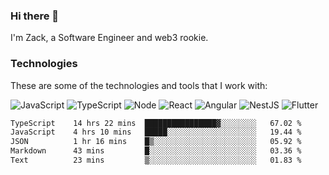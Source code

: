 ### Hi there 👋
I'm Zack, a Software Engineer and web3 rookie.

### Technologies
These are some of the technologies and tools that I work with:

![JavaScript](https://img.shields.io/badge/JavaScript-323330.svg?logo=javascript&logoColor=F7DF1E) 
![TypeScript](https://img.shields.io/badge/TypeScript-007ACC.svg?logo=typescript&logoColor=white) 
![Node](https://img.shields.io/badge/Node.js-43853D.svg?logo=node.js&logoColor=white)
![React](https://img.shields.io/badge/React-20232a.svg?logo=react&logoColor=61DAFB) 
![Angular](https://img.shields.io/badge/Angular-E23237.svg?logo=angularjs&logoColor=white)
![NestJS](https://img.shields.io/badge/NestJS-E0234E?logo=nestjs&logoColor=white)
![Flutter](https://img.shields.io/badge/Flutter-02569B.svg?logo=flutter&logoColor=white)

<!--START_SECTION:waka-->

```txt
TypeScript    14 hrs 22 mins  ████████████████▓░░░░░░░░   67.02 %
JavaScript    4 hrs 10 mins   █████░░░░░░░░░░░░░░░░░░░░   19.44 %
JSON          1 hr 16 mins    █▒░░░░░░░░░░░░░░░░░░░░░░░   05.92 %
Markdown      43 mins         █░░░░░░░░░░░░░░░░░░░░░░░░   03.36 %
Text          23 mins         ▒░░░░░░░░░░░░░░░░░░░░░░░░   01.83 %
```

<!--END_SECTION:waka-->
